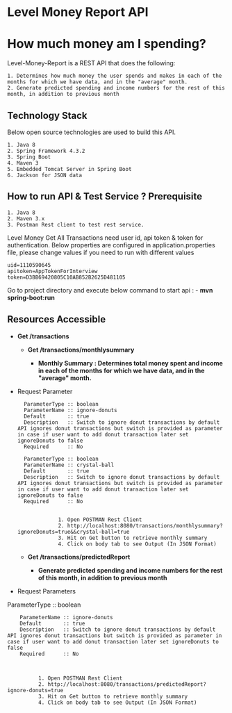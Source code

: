 Level Money Report API
========
# How much money am I spending?

Level-Money-Report is a REST API that does the following:

	
	1. Determines how much money the user spends and makes in each of the months for which we have data, and in the "average" month.
	2. Generate predicted spending and income numbers for the rest of this month, in addition to previous month


Technology Stack 
---------
Below open source technologies are used to build this API.

	1. Java 8
	2. Spring Framework 4.3.2
	3. Spring Boot
	4. Maven 3
	5. Embedded Tomcat Server in Spring Boot
	6. Jackson for JSON data 


How to run API & Test Service ?  Prerequisite
-----------

	1. Java 8
	2. Maven 3.x
	3. Postman Rest client to test rest service.



Level Money Get All Transactions need user id, api token & token for authentication. Below properties are configured in application.properties file, please change values if you need to run with different values

	uid=1110590645
	apitoken=AppTokenForInterview
	token=D3BB69420805C10AB852B2625D481105

Go to project directory and execute below command to start api : - **mvn spring-boot:run**


Resources Accessible
---------------


- **Get /transactions**   

	- **Get /transactions/monthlysummary**  

		- **Monthly Summary : Determines total money spent and income in each of the months for which we have data, and in the "average" month.**

- Request Parameter

 		ParameterType :: boolean
 		ParameterName :: ignore-donuts
 		Default       :: true
 		Description   :: Switch to ignore donut transactions by default API ignores donut transactions but switch is provided as parameter in case if user want to add donut transaction later set ignoreDonuts to false
 		Required      :: No
 		
 		ParameterType :: boolean
 		ParameterName :: crystal-ball
 		Default       :: true
 		Description   :: Switch to ignore donut transactions by default API ignores donut transactions but switch is provided as parameter in case if user want to add donut transaction later set ignoreDonuts to false
 		Required      :: No


                   1. Open POSTMAN Rest Client
                   2. http://localhost:8080/transactions/monthlysummary?ignoreDonuts=true&&crystal-ball=true
                   3. Hit on Get button to retrieve monthly summary
                   4. Click on body tab to see Output (In JSON Format) 


    - **Get /transactions/predictedReport**  
			  
		- **Generate predicted spending and income numbers for the rest of this month, in addition to previous month**

- Request Parameters

ParameterType :: boolean

 		ParameterName :: ignore-donuts
 		Default       :: true
 		Description   :: Switch to ignore donut transactions by default API ignores donut transactions but switch is provided as parameter in case if user want to add donut transaction later set ignoreDonuts to false
 		Required      :: No
	 

			  
			  1. Open POSTMAN Rest Client
			  2. http://localhost:8080/transactions/predictedReport?ignore-donuts=true
			  3. Hit on Get button to retrieve monthly summary
			  4. Click on body tab to see Output (In JSON Format)
   
  				   

